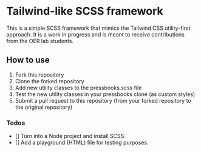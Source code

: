 # Tailwind-like SCSS framework

This is a simple SCSS framework that mimics the Tailwind CSS utility-first approach.
It is a work in progress and is meant to receive contributions from the OER lab students.

## How to use

1. Fork this repository
2. Clone the forked repository
3. Add new utility classes to the pressbooks.scss file
4. Test the new utility classes in your pressbooks clone (as custom styles)
5. Submit a pull request to this repository
   (from your forked repository to the original repository)

### Todos

- [] Turn into a Node project and install SCSS.
- [] Add a playground (HTML) file for testing purposes.

